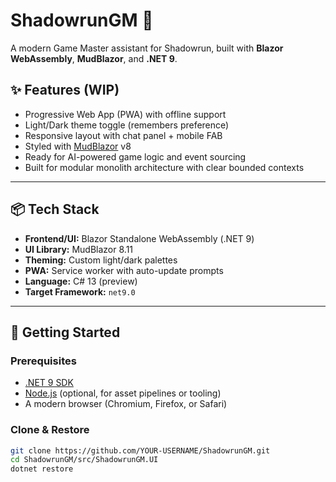 ﻿# ShadowrunGM 🎲  
A modern Game Master assistant for Shadowrun, built with **Blazor WebAssembly**, **MudBlazor**, and **.NET 9**.  

## ✨ Features (WIP)
- Progressive Web App (PWA) with offline support  
- Light/Dark theme toggle (remembers preference)  
- Responsive layout with chat panel + mobile FAB  
- Styled with [MudBlazor](https://mudblazor.com/) v8  
- Ready for AI-powered game logic and event sourcing  
- Built for modular monolith architecture with clear bounded contexts  

---

## 📦 Tech Stack
- **Frontend/UI:** Blazor Standalone WebAssembly (.NET 9)  
- **UI Library:** MudBlazor 8.11  
- **Theming:** Custom light/dark palettes  
- **PWA:** Service worker with auto-update prompts  
- **Language:** C# 13 (preview)  
- **Target Framework:** `net9.0`  

---

## 🚀 Getting Started

### Prerequisites
- [.NET 9 SDK](https://dotnet.microsoft.com/en-us/download/dotnet/9.0)
- [Node.js](https://nodejs.org/) (optional, for asset pipelines or tooling)
- A modern browser (Chromium, Firefox, or Safari)

### Clone & Restore
```bash
git clone https://github.com/YOUR-USERNAME/ShadowrunGM.git
cd ShadowrunGM/src/ShadowrunGM.UI
dotnet restore
```